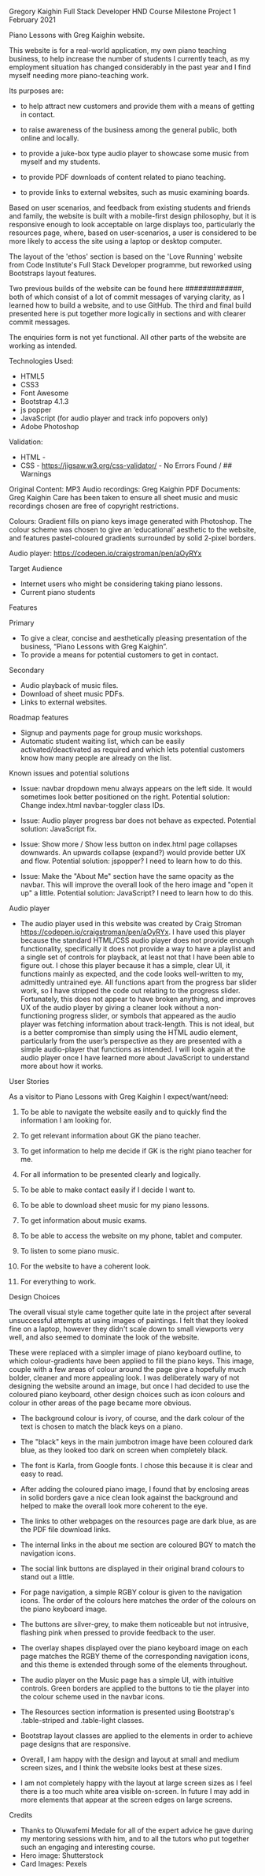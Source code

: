Gregory Kaighin
Full Stack Developer HND Course
Milestone Project 1
February 2021

Piano Lessons with Greg Kaighin website.

This website is for a real-world application, my own piano teaching business, to help increase the number of students I currently teach, as my employment situation has changed considerably in the past year and I find myself needing more piano-teaching work.

Its purposes are:

- to help attract new customers and provide them with a means of getting in contact.

- to raise awareness of the business among the general public, both online and locally.

- to provide a juke-box type audio player to showcase some music from myself and my students.

- to provide PDF downloads of content related to piano teaching.

- to provide links to external websites, such as music examining boards.

Based on user scenarios, and feedback from existing students and friends and family, the website is built with a mobile-first design philosophy, but it is responsive enough to look acceptable on large displays too, particularly the resources page, where, based on user-scenarios, a user is considered to be more likely to access the site using a laptop or desktop computer.

The layout of the 'ethos' section is based on the 'Love Running' website from Code Institute's Full Stack Developer programme, but reworked using Bootstraps layout features.

Two previous builds of the website can be found here #############, both of which consist of a lot of commit messages of varying clarity, as I learned how to build a website, and to use GitHub. The third and final build presented here is put together more logically in sections and with clearer commit messages.

The enquiries form is not yet functional. All other parts of the website are working as intended.

Technologies Used:
- HTML5
- CSS3
- Font Awesome
- Bootstrap 4.1.3
- js popper
- JavaScript (for audio player and track info popovers only)
- Adobe Photoshop

Validation:
- HTML -
- CSS - https://jigsaw.w3.org/css-validator/ - No Errors Found / ## Warnings

Original Content:
MP3 Audio recordings: Greg Kaighin
PDF Documents: Greg Kaighin
Care has been taken to ensure all sheet music and music recordings chosen are free of copyright restrictions.

Colours: Gradient fills on piano keys image generated with Photoshop. The colour scheme was chosen to give an ‘educational’ aesthetic to the website, and features pastel-coloured gradients surrounded by solid 2-pixel borders. 

Audio player: https://codepen.io/craigstroman/pen/aOyRYx

Target Audience

- Internet users who might be considering taking piano lessons.
- Current piano students

Features

Primary

- To give a clear, concise and aesthetically pleasing presentation of the business, “Piano Lessons with Greg Kaighin”.
- To provide a means for potential customers to get in contact.

Secondary

- Audio playback of music files.
- Download of sheet music PDFs.
- Links to external websites.

Roadmap features

- Signup and payments page for group music workshops.
- Automatic student waiting list, which can be easily activated/deactivated as required and which lets potential customers know how many people are already on the list.

Known issues and potential solutions
- Issue: navbar dropdown menu always appears on the left side. It would sometimes look better positioned on the right.
Potential solution: Change index.html navbar-toggler class IDs.

- Issue: Audio player progress bar does not behave as expected.
Potential solution: JavaScript fix.

- Issue: Show more / Show less button on index.html page collapses downwards. An upwards collapse (expand?) would provide better UX and
flow.
Potential solution: jspopper? I need to learn how to do this.

- Issue: Make the "About Me" section have the same opacity as the navbar. This will improve the overall look of the hero image
and "open it up" a little.
Potential solution: JavaScript? I need to learn how to do this.


Audio player

- The audio player used in this website was created by Craig Stroman https://codepen.io/craigstroman/pen/aOyRYx.
I have used this player because the standard HTML/CSS audio player does not provide enough functionality, specifically it does not provide a way to have a playlist and a single set of controls for playback, at least not that I have been able to figure out.
I chose this player because it has a simple, clear UI, it functions mainly as expected, and the code looks well-written to my, admittedly untrained eye.
All functions apart from the progress bar slider work, so I have stripped the code out relating to the progress slider. Fortunately, this does not appear to have broken anything, and improves UX of the audio player by giving a cleaner look without a non-functioning progress slider, or symbols that appeared as the audio player was fetching information about track-length. This is not ideal, but is a better compromise than simply using the HTML audio element, particularly from the user’s perspective as they are presented with a simple audio-player that functions as intended. 
I will look again at the audio player once I have learned more about JavaScript to understand more about how it works.

User Stories

As a visitor to Piano Lessons with Greg Kaighin I expect/want/need:

1. To be able to navigate the website easily and to quickly find the information I am looking for.

2. To get relevant information about GK the piano teacher.

3. To get information to help me decide if GK is the right piano teacher for me. 

2. For all information to be presented clearly and logically.

3. To be able to make contact easily if I decide I want to.

4. To be able to download sheet music for my piano lessons.

5. To get information about music exams.

6. To be able to access the website on my phone, tablet and computer.

7. To listen to some piano music.

8. For the website to have a coherent look.

9. For everything to work.

Design Choices

The overall visual style came together quite late in the project after several unsuccessful attempts at using images of paintings. I felt that they looked fine on a laptop, however they didn't scale down to small viewports very well, and also seemed to dominate the look of the website.

These were replaced with a simpler image of piano keyboard outline, to which colour-gradients have been applied to fill the piano keys. This image, couple with a few areas of colour around the page give a hopefully much bolder, cleaner and more appealing look. I was deliberately wary of not designing the website around an image, but once I had decided to use the coloured piano keyboard, other design choices such as icon colours and colour in other areas of the page became more obvious.
- The background colour is ivory, of course, and the dark colour of the text is chosen to match the black keys on a piano.

- The "black" keys in the main jumbotron image have been coloured dark blue, as they looked too dark on screen when completely black.

- The font is Karla, from Google fonts. I chose this because it is clear and easy to read.

- After adding the coloured piano image, I found that by enclosing areas in solid borders gave a nice clean look against the background and helped to make the overall look more coherent to the eye.

- The links to other webpages on the resources page are dark blue, as are the PDF file download links.

- The internal links in the about me section are coloured BGY to match the navigation icons.

- The social link buttons are displayed in their original brand colours to stand out a little.

- For page navigation, a simple RGBY colour is given to the navigation icons. The order of the colours here matches the order of the colours on the piano keyboard image.

- The buttons are silver-grey, to make them noticeable but not intrusive, flashing pink when pressed to provide feedback to the user.

- The overlay shapes displayed over the piano keyboard image on each page matches the RGBY theme of the corresponding navigation icons, and this theme is extended through some of the elements throughout.

- The audio player on the Music page has a simple UI, with intuitive controls. Green borders are applied to the buttons to tie the player into the colour scheme used in the navbar icons.

- The Resources section information is presented using Bootstrap's .table-striped and .table-light classes.

- Bootstrap layout classes are applied to the elements in order to achieve page designs that are responsive.

- Overall, I am happy with the design and layout at small and medium screen sizes, and I think the website looks best at these sizes.

- I am not completely happy with the layout at large screen sizes as I feel there is a too much white
area visible on-screen. In future I may add in more elements that appear at the screen edges on large screens.

Credits

- Thanks to Oluwafemi Medale for all of the expert advice he gave during my mentoring sessions with him, and to all the tutors who put together such an engaging and interesting course.
- Hero image: Shutterstock
- Card Images: Pexels


